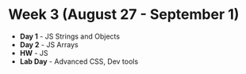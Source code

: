 # Week 3 (August 27 - September 1)
* **Day 1** - JS Strings and Objects
* **Day 2** - JS Arrays
* **HW** - JS
* **Lab Day** - Advanced CSS, Dev tools

